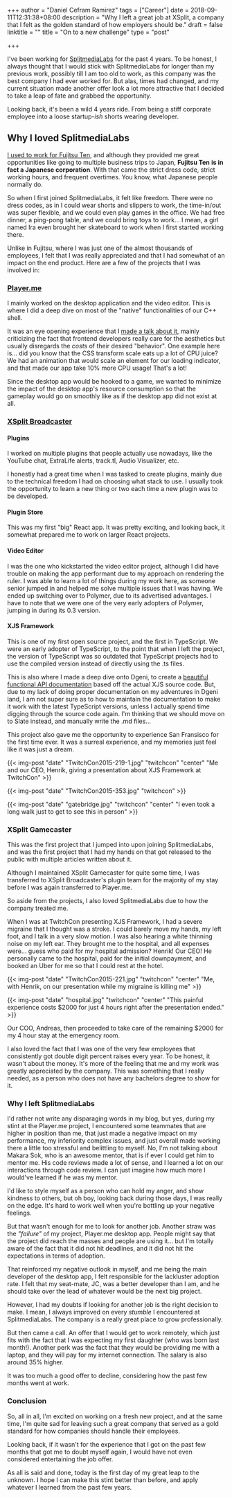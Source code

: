 +++
author = "Daniel Cefram Ramirez"
tags = ["Career"]
date = 2018-09-11T12:31:38+08:00
description = "Why I left a great job at XSplit, a company that I felt as the golden standard of how employers should be."
draft = false
linktitle = ""
title = "On to a new challenge"
type = "post"

+++

I've been working for [SplitmediaLabs](https://www.splitmedialabs.com/) for the past 4 years. To be honest, I always thought that I would stick with SplitmediaLabs for longer than my previous work, possibly till I am too old to work, as this company was the best company I had ever worked for. But alas, times had changed, and my current situation made another offer look a lot more attractive that I decided to take a leap of fate and grabbed the opportunity.

Looking back, it's been a wild 4 years ride. From being a stiff corporate employee into a loose startup-_ish_ shorts wearing developer.

## Why I loved SplitmediaLabs

[I used to work for Fujitsu Ten](https://rmrz.ph/posts/when-i-used-to-work-for-fujitsu-ten/), and although they provided me great opportunities like going to multiple business trips to Japan, **Fujitsu Ten** **is in fact a Japanese corporation**. With that came the strict dress code, strict working hours, and frequent overtimes. You know, what Japanese people normally do.

So when I first joined SplitmediaLabs, it felt like freedom. There were no dress codes, as in I could wear shorts and slippers to work, the time-in/out was super flexible, and we could even play games in the office. We had free dinner, a ping-pong table, and we could bring toys to work... I mean, a girl named Ira even brought her skateboard to work when I first started working there.

Unlike in Fujitsu, where I was just one of the almost thousands of employees, I felt that I was really appreciated and that I had somewhat of an impact on the end product. Here are a few of the projects that I was involved in:

### [Player.me](https://player.me/)

I mainly worked on the desktop application and the video editor. This is where I did a deep dive on most of the &quot;native&quot; functionalities of our C++ shell.

It was an eye opening experience that I [made a talk about it](https://rmrz.ph/js-for-desktop-talk/), mainly criticizing the fact that frontend developers really care for the aesthetics but usually disregards the _costs_ of their desired &quot;behavior&quot;. One example here is... did you know that the CSS transform scale eats up a lot of CPU juice? We had an animation that would scale an element for our loading indicator, and that made our app take 10% more CPU usage! That's a lot!

Since the desktop app would be hooked to a game, we wanted to minimize the impact of the desktop app's resource consumption so that the gameplay would go on smoothly like as if the desktop app did not exist at all.

### [XSplit Broadcaster](https://www.xsplit.com/broadcaster)

#### Plugins

I worked on multiple plugins that people actually use nowadays, like the YouTube chat, ExtraLife alerts, track.tl, Audio Visualizer, etc.

I honestly had a great time when I was tasked to create plugins, mainly due to the technical freedom I had on choosing what stack to use. I usually took the opportunity to learn a new thing or two each time a new plugin was to be developed.

#### Plugin Store

This was my first &quot;big&quot; React app. It was pretty exciting, and looking back, it somewhat prepared me to work on larger React projects.

#### Video Editor

I was the one who kickstarted the video editor project, although I did have trouble on making the app performant due to my approach on rendering the ruler. I was able to learn a lot of things during my work here, as someone senior jumped in and helped me solve multiple issues that I was having. We ended up switching over to Polymer, due to its advertised advantages. I have to note that we were one of the very early adopters of Polymer, jumping in during its 0.3 version.

#### XJS Framework

This is one of my first open source project, and the first in TypeScript. We were an early adopter of TypeScript, to the point that when I left the project, the version of TypeScript was so outdated that TypeScript projects had to use the compiled version instead of directly using the .ts files.

This is also where I made a deep dive onto Dgeni, to create a [beautiful functional API documentation](https://xjsframework.github.io/api.html) based off the actual XJS source code. But, due to my lack of doing proper documentation on my adventures in Dgeni land, I am not super sure as to how to maintain the documentation to make it work with the latest TypeScript versions, unless I actually spend time digging through the source code again. I'm thinking that we should move on to Slate instead, and manually write the .md files...

This project also gave me the opportunity to experience San Fransisco for the first time ever. It was a surreal experience, and my memories just feel like it was just a dream.

{{< img-post "date" "TwitchCon2015-219-1.jpg" "twitchcon" "center" "Me and our CEO, Henrik, giving a presentation about XJS Framework at TwitchCon" >}}

{{< img-post "date" "TwitchCon2015-353.jpg" "twitchcon" >}}

{{< img-post "date" "gatebridge.jpg" "twitchcon" "center" "I even took a long walk just to get to see this in person" >}}

### XSplit Gamecaster

This was the first project that I jumped into upon joining SplitmediaLabs, and was the first project that I had my hands on that got released to the public with multiple articles written about it.

Although I maintained XSplit Gamecaster for quite some time, I was transferred to XSplit Broadcaster's plugin team for the majority of my stay before I was again transferred to Player.me.

So aside from the projects, I also loved SplitmediaLabs due to how the company treated me.

When I was at TwitchCon presenting XJS Framework, I had a severe migraine that I thought was a stroke. I could barely move my hands, my left foot, and I talk in a very slow motion. I was also hearing a white thinning noise on my left ear. They brought me to the hospital, and all expenses were... guess who paid for my hospital admission? Henrik! Our CEO! He personally came to the hospital, paid for the initial downpayment, and booked an Uber for me so that I could rest at the hotel.

{{< img-post "date" "TwitchCon2015-221.jpg" "twitchcon" "center" "Me, with Henrik, on our presentation while my migraine is killing me" >}}

{{< img-post "date" "hospital.jpg" "twitchcon" "center" "This painful experience costs $2000 for just 4 hours right after the presentation ended." >}}

Our COO, Andreas, then proceeded to take care of the remaining $2000 for my 4 hour stay at the emergency room.

I also loved the fact that I was one of the very few employees that consistently got double digit percent raises every year. To be honest, it wasn't about the money. It's more of the feeling that me and my work was greatly appreciated by the company. This was something that I really needed, as a person who does not have any bachelors degree to show for it.

### Why I left SplitmediaLabs

I'd rather not write any disparaging words in my blog, but yes, during my stint at the Player.me project, I encountered some teammates that are higher in position than me, that just made a negative impact on my performance, my inferiority complex issues, and just overall made working there a little too stressful and belittling to myself. No, I'm not talking about Makara Sok, who is an awesome mentor, that is if ever I could get him to mentor me. His code reviews made a lot of sense, and I learned a lot on our interactions through code review. I can just imagine how much more I would've learned if he was my mentor.

I'd like to style myself as a person who can hold my anger, and show kindness to others, but oh boy, looking back during those days, I was really on the edge. It's hard to work well when you're bottling up your negative feelings.

But that wasn't enough for me to look for another job. Another straw was the _&quot;failure&quot;_ of my project, Player.me desktop app. People might say that the project did reach the masses and people are using it... but I'm totally aware of the fact that it did not hit deadlines, and it did not hit the expectations in terms of adoption.

That reinforced my negative outlook in myself, and me being the main developer of the desktop app, I felt responsible for the lackluster adoption rate. I felt that my seat-mate, JC, was a better developer than I am, and he should take over the lead of whatever would be the next big project.

However, I had my doubts if looking for another job is the right decision to make. I mean, I always improved on every _stumble_ I encountered at SplitmediaLabs. The company is a really great place to grow professionally.

But then came a call. An offer that I would get to work remotely, which just fits with the fact that I was expecting my first daughter (who was born last month!). Another perk was the fact that they would be providing me with a laptop, and they will pay for my internet connection. The salary is also around 35% higher.

It was too much a good offer to decline, considering how the past few months went at work.

### Conclusion

So, all in all, I'm excited on working on a fresh new project, and at the same time, I'm quite sad for leaving such a great company that served as a gold standard for how companies should handle their employees.

Looking back, if it wasn't for the experience that I got on the past few months that got me to doubt myself again, I would have not even considered entertaining the job offer.

As all is said and done, today is the first day of my great leap to the unknown. I hope I can make this stint better than before, and apply whatever I learned from the past few years.
